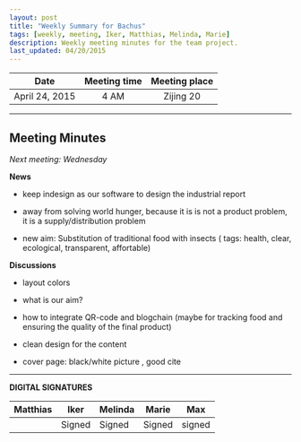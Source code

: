 ```yaml
---
layout: post
title: "Weekly Summary for Bachus"
tags: [weekly, meeting, Iker, Matthias, Melinda, Marie]
description: Weekly meeting minutes for the team project.
last_updated: 04/20/2015
---
```


|**Date** |**Meeting time**|**Meeting place**
| ------------- |:----------------:|:-------:
|April 24, 2015| 4 AM | Zijing 20


----------


Meeting Minutes
------
*Next meeting:  Wednesday*

**News**
* keep indesign as our software to design the industrial report

* away from solving world hunger, because it is is not a product problem, it is a supply/distribution problem

* new aim: Substitution of traditional food with insects ( tags: health, clear, ecological, transparent, affortable)


**Discussions**
* layout colors

* what is our aim?

* how to integrate QR-code and blogchain (maybe for tracking food and ensuring the quality of the final product)

* clean design for the content

* cover page: black/white picture , good cite 
	



----------

**DIGITAL SIGNATURES**

|**Matthias** |**Iker**|**Melinda**|**Marie**|**Max**|
|----------------|----------------|----------------|----------------|----------------|
| |Signed |Signed |Signed| signed|

